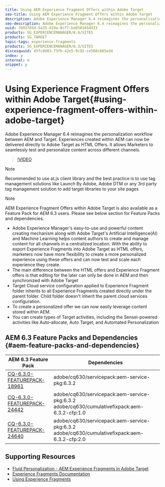 ```yaml
---
title: Using AEM Experience Fragment Offers within Adobe Target
seo-title: Using AEM Experience Fragment Offers within Adobe Target
description: Adobe Experience Manager 6.4 reimagines the personalization workflow between AEM and Target. Experiences created within AEM can now be delivered directly to Adobe Target as HTML Offers. It allows Marketers to seamlessly test and personalize content across different channels.
seo-description: Adobe Experience Manager 6.4 reimagines the personalization workflow between AEM and Target. Experiences created within AEM can now be delivered directly to Adobe Target as HTML Offers. It allows Marketers to seamlessly test and personalize content across different channels.
uuid: 7b91f65d-5a35-419a-8cf7-be850165dd33
products: SG_EXPERIENCEMANAGER/6.4/SITES
products: SG_TARGET
topic-tags: experience-fragments
products: SG_EXPERIENCEMANAGER/6.3/SITES
discoiquuid: 45fc8d83-73fb-42e5-9c92-ce588c085ed4
index: y
internal: n
snippet: y
---
```


# Using Experience Fragment Offers within Adobe Target{#using-experience-fragment-offers-within-adobe-target}

Adobe Experience Manager 6.4 reimagines the personalization workflow between AEM and Target. Experiences created within AEM can now be delivered directly to Adobe Target as HTML Offers. It allows Marketers to seamlessly test and personalize content across different channels.

>[!VIDEO](https://video.tv.adobe.com/v/22383/?quality=12)

>[!NOTE]
>
>Recommended to use at.js client library and the best practice is to use tag management solutions like Launch By Adobe, Adobe DTM or any 3rd party tag management solution to add target libraries to your site pages

>[!NOTE]
>
>AEM Experience Fragment Offers within Adobe Target is also available as a Feature Pack for AEM 6.3 users. Please see below section for Feature Packs and dependencies.
>

* Adobe Experience Manager's easy-to-use and powerful content creating mechanism along with Adobe Target's Artificial Intelligence(AI) and Machine Learning helps content authors to create and manage content for all channels in a centralized location. With the ability to export Experience Fragments into Adobe Target as HTML offers, marketers now have more flexibility to create a more personalized experience using these offers and can now test and scale each experience they create. 
* The main difference between the HTML offers and Experience Fragment offers is that editing for the later can only be done in AEM and then synchronized with Adobe Target
* Target Cloud service configuration applied to Experience Fragment folder inherits to all Experience Fragments created directly under the parent folder. Child folder doesn't inherit the parent cloud services configuration. 
* To create a personalized offer we can now easily leverage content stored within AEM.
* You can create types of Target activities, including the Sensei-powered activities like Auto-allocate, Auto Target, and Automated Personalization

## AEM 6.3 Feature Packs and Dependencies {#aem-feature-packs-and-dependencies}

| AEM 6.3 Feature Pack       | Dependencies                                                                                  |
|----------------------------|-----------------------------------------------------------------------------------------------|
| [CQ-6.3.0-FEATUREPACK-18961](https://www.adobeaemcloud.com/content/marketplace/marketplaceProxy.html?packagePath=/content/companies/public/adobe/packages/cq630/featurepack/cq-6.3.0-featurepack-18961) | adobe/cq630/servicepack:aem-service-pkg:6.3.2                                                 |
| [CQ-6.3.0-FEATUREPACK-24442](https://www.adobeaemcloud.com/content/marketplace/marketplaceProxy.html?packagePath=/content/companies/public/adobe/packages/cq630/featurepack/cq-6.3.0-featurepack-24442) | adobe/cq630/servicepack:aem-service-pkg:6.3.2 adobe/cq630/cumulativefixpack:aem-6.3.2-cfp:1.0 |
| [CQ-6.3.0-FEATUREPACK-24640](https://www.adobeaemcloud.com/content/marketplace/marketplaceProxy.html?packagePath=/content/companies/public/adobe/packages/cq630/featurepack/cq-6.3.0-featurepack-24640) | adobe/cq630/servicepack:aem-service-pkg:6.3.2 adobe/cq630/cumulativefixpack:aem-6.3.2-cfp:2.0 |

## Supporting Resources

* [Fluid Personalization - AEM Experience Fragments in Adobe Target](https://www.youtube.com/watch?v=ohvKDjCb1yM)
* [Experience Fragments Documentation](https://helpx.adobe.com/experience-manager/6-5/sites/authoring/using/experience-fragments.html)
* [Using Experience Fragments](experience-fragments-feature-video-use.md)
